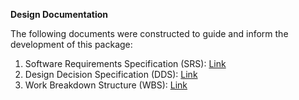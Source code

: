 **Design Documentation**

The following documents were constructed to guide and inform the development of this package:
1. Software Requirements Specification (SRS): [Link](https://docs.google.com/document/d/1UdiYZ3AVkcx18AHiISokjNNkrQp4Hqyawf5ce--yW9Y/edit?usp=sharing)
2. Design Decision Specification (DDS): [Link](https://docs.google.com/document/d/10DpEYspdFhGd4B5PeHnsDeIjn-qft3U7Kzbwo8voiM8/edit?usp=sharing)
3. Work Breakdown Structure (WBS): [Link](https://docs.google.com/document/d/1SXNld33wgDsJS5WjutbUg09OKsxknucKCCZBlbpPgvg/edit?tab=t.0)
